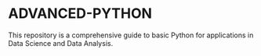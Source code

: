 # ADVANCED-PYTHON
This repository is a comprehensive guide to basic Python for applications in Data Science and Data Analysis.
